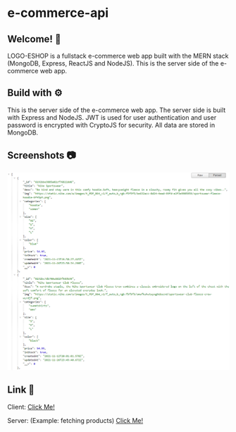 # e-commerce-api

## Welcome! 👋

LOGO-ESHOP is a fullstack e-commerce web app built with the MERN stack (MongoDB, Express, ReactJS and NodeJS). This is the server side of the e-commerce web app.

## Build with ⚙️

This is the server side of the e-commerce web app. The server side is built with Express and NodeJS. JWT is used for user authentication and user password is encrypted with CryptoJS for security. All data are stored in MongoDB.

## Screenshots 📷

![](screenshot/screenshot.png)

## Link 🔗

Client:
[Click Me!](https://logo-eshop.netlify.app/)

Server: (Example: fetching products)
[Click Me!](https://logo-eshop.herokuapp.com/api/v1/products)
